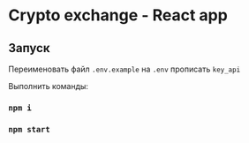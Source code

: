 # Crypto exchange - React app

## Запуск

Переименовать файл `.env.example` на `.env` прописать `key_api`

Выполнить команды:

### `npm i`
### `npm start`


